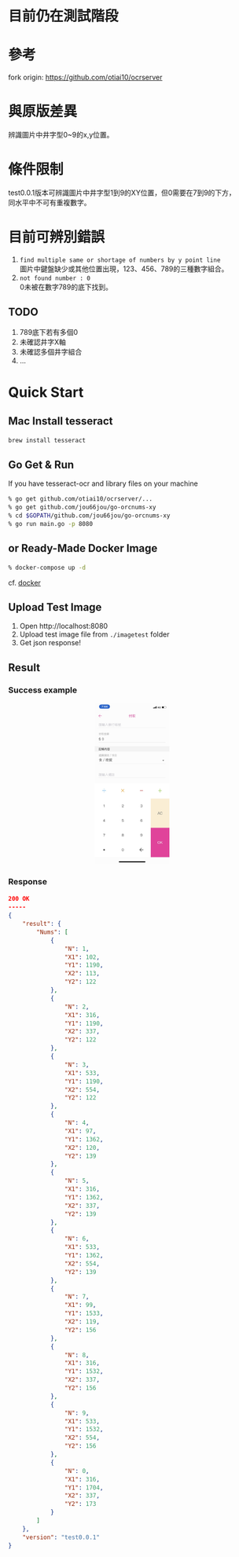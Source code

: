 # 目前仍在測試階段
# 參考
fork origin: https://github.com/otiai10/ocrserver

# 與原版差異
辨識圖片中井字型0~9的x,y位置。

# 條件限制
test0.0.1版本可辨識圖片中井字型1到9的XY位置，但0需要在7到9的下方，  
同水平中不可有重複數字。

# 目前可辨別錯誤
1. `find multiple same or shortage of numbers by y point line`  
圖片中鍵盤缺少或其他位置出現，123、456、789的三種數字組合。
2. `not found number : 0`  
0未被在數字789的底下找到。  

## TODO
1. 789底下若有多個0
2. 未確認井字X軸
3. 未確認多個井字組合
4. ...

# Quick Start

## Mac Install tesseract

```sh
brew install tesseract
```

## Go Get & Run

If you have tesseract-ocr and library files on your machine  

```sh
% go get github.com/otiai10/ocrserver/...
% go get github.com/jou66jou/go-orcnums-xy
% cd $GOPATH/github.com/jou66jou/go-orcnums-xy
% go run main.go -p 8080
```  

## or Ready-Made Docker Image

```sh
% docker-compose up -d
```

cf. [docker](https://www.docker.com/products/docker-toolbox)

## Upload Test Image

1. Open http://localhost:8080
2. Upload test image file from `./imagetest` folder 
3. Get json response!


## Result
### Success example

<div align=center><img width="30%" height="30%" src="https://github.com/jou66jou/go-orcnums-xy/blob/master/imagetest/success.jpg" alt="success case"/></div>

### Response

```json
200 OK
-----
{
	"result": {
		"Nums": [
			{
				"N": 1,
				"X1": 102,
				"Y1": 1190,
				"X2": 113,
				"Y2": 122
			},
			{
				"N": 2,
				"X1": 316,
				"Y1": 1190,
				"X2": 337,
				"Y2": 122
			},
			{
				"N": 3,
				"X1": 533,
				"Y1": 1190,
				"X2": 554,
				"Y2": 122
			},
			{
				"N": 4,
				"X1": 97,
				"Y1": 1362,
				"X2": 120,
				"Y2": 139
			},
			{
				"N": 5,
				"X1": 316,
				"Y1": 1362,
				"X2": 337,
				"Y2": 139
			},
			{
				"N": 6,
				"X1": 533,
				"Y1": 1362,
				"X2": 554,
				"Y2": 139
			},
			{
				"N": 7,
				"X1": 99,
				"Y1": 1533,
				"X2": 119,
				"Y2": 156
			},
			{
				"N": 8,
				"X1": 316,
				"Y1": 1532,
				"X2": 337,
				"Y2": 156
			},
			{
				"N": 9,
				"X1": 533,
				"Y1": 1532,
				"X2": 554,
				"Y2": 156
			},
			{
				"N": 0,
				"X1": 316,
				"Y1": 1704,
				"X2": 337,
				"Y2": 173
			}
		]
	},
	"version": "test0.0.1"
}
```